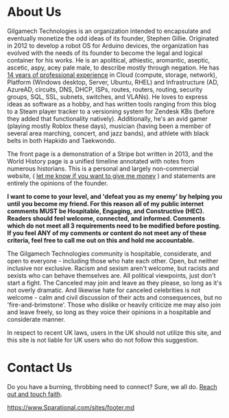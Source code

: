 # About Us

Gilgamech Technologies is an organization intended to encapsulate and eventually monetize the odd ideas of its founder, Stephen Gillie. Originated in 2012 to develop a robot OS for Arduino devices, the organization has evolved with the needs of its founder to become the legal and logical container for his works. He is an apolitical, athiestic, aromantic, aseptic, ascetic, aspy, acey pale male, to describe mostly through negation. He has [14 years of professional experience](https://www.gilgamech.com/Resume/Stephen%20Gillie%20Resume.docx) in Cloud (compute, storage, network), Platform (Windows desktop, Server, Ubuntu, RHEL) and Infrastructure (AD, AzureAD, circuits, DNS, DHCP, ISPs, routes, routers, routing, security groups, SQL, SSL, subnets, switches, and VLANs). He loves to express ideas as software as a hobby, and has written tools ranging from this blog to a Steam player tracker to a versioning system for Zendesk KBs (before they added that functionality natively). Additionally, he's an avid gamer (playing mostly Roblox these days), musician (having been a member of several area marching, concert, and jazz bands), and athlete with black belts in both Hapkido and Taekwondo.

The front page is a demonstration of a Stripe bot written in 2013, and the World History page is a unified timeline annotated with notes from numerous historians. This is a personal and largely non-commercial website, ( [let me know if you want to give me money](contact.html) ) and statements are entirely the opinions of the founder.

**I want to come to your level, and 'defeat you as my enemy' by helping you until you become my friend. For this reason all of my public internet comments MUST be Hospitable, Engaging, and Constructive (HEC). Readers should feel welcome, connected, and informed. Comments which do not meet all 3 requirements need to be modified before posting. If you feel ANY of my comments or content do not meet any of these criteria, feel free to call me out on this and hold me accountable.**

The Gilgamech Technologies community is hospitable, considerate, and open to everyone - including those who hate each other. Open, but neither inclusive nor exclusive. Racism and sexism aren't welcome, but racists and sexists who can behave themselves are. All political viewpoints, just don't start a fight. The Canceled may join and leave as they please, so long as it's not overly dramatic. And likewise hate for canceled celebrities is not welcome - calm and civil discussion of their acts and consequences, but no 'fire-and-brimstone'. Those who dislike or heavily criticize me may also join and leave freely, so long as they voice their opinions in a hospitable and considerate manner.

In respect to recent UK laws, users in the UK should not utilize this site, and this site is not liable for UK users who do not follow this suggestion.

# Contact Us

Do you have a burning, throbbing need to connect? Sure, we all do. [Reach out and touch faith](mailto:contact@gilgamech.com).

https://www.Sparational.com/sites/footer.md
